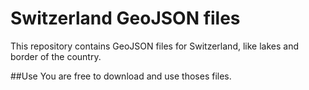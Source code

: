 # Switzerland GeoJSON files
This repository contains GeoJSON files for Switzerland, like lakes and border of the country.

##Use
You are free to download and use thoses files.
